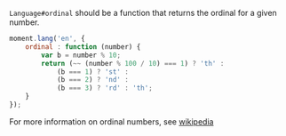`Language#ordinal` should be a function that returns the ordinal for a given number.

```javascript
moment.lang('en', {
    ordinal : function (number) {
        var b = number % 10;
        return (~~ (number % 100 / 10) === 1) ? 'th' :
            (b === 1) ? 'st' :
            (b === 2) ? 'nd' :
            (b === 3) ? 'rd' : 'th';
    }
});
```

For more information on ordinal numbers, see [wikipedia](http://en.wikipedia.org/wiki/Ordinal_number_%28linguistics%29)
